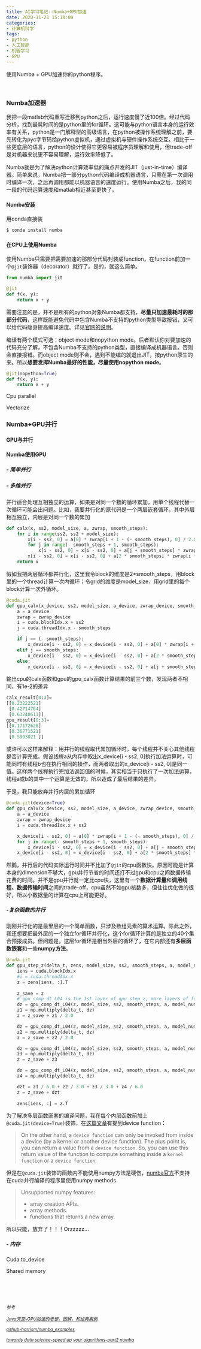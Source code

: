```yaml
---
title: AI学习笔记--Numba+GPU加速
date: 2020-11-21 15:18:00
categories:
- 计算机科学
tags: 
- python
- 人工智能
- 机器学习
- GPU
---
```


使用Numba + GPU加速你的python程序。<!--more-->

<br/>

### Numba加速器

我把一段matlab代码重写迁移到python之后，运行速度慢了近100倍。经过代码分析，找到最耗时间的是python里的for循环。这可能与python语言本身的运行效率有关系，python是一门解释型的高级语言，在python被操作系统理解之前，要先转化为pyc字节码给python虚拟机，通过虚拟机与硬件操作系统交互。相比于一些更底层的语言，python的设计使得它更容易被程序员理解和使用，但trade-off是对机器来说更不容易理解，运行效率降低了。

Numba就是为了解决python计算效率低的痛点开发的JIT（just-in-time）编译器。简单来说，Numba把一部分python代码编译成机器语言，只需在第一次调用时编译一次，之后再调用都能以机器语言的速度运行。使用Numba之后，我的同一段的代码运算速度和matlab相近甚至更快了。

#### Numba安装 

用conda直接装

```python
$ conda install numba
```



#### 在CPU上使用Numba

使用Numba只需要把需要加速的那部分代码封装成function，在function前加一个`@jit`装饰器（decorator）就行了。是的，就这么简单。

```python
from numba import jit

@jit
def f(x, y):
    return x + y
```



需要注意的是，并不是所有的python对象Numba都支持，**尽量只加速最耗时的那部分代码**，这样既能避免代码中包含Numba不支持的python类型导致报错，又可以给代码瘦身提高编译速度。详见[官网的说明](https://numba.pydata.org/numba-doc/dev/user/troubleshoot.html#numba-troubleshooting)。

编译有两个模式可选：object mode和nopython mode。后者默认你对要加速的代码充分了解，不包含Numba不支持的python类型，直接编译成机器语言。否则会直接报错。而object mode则不会，遇到不能编的就退出JIT，按python原生的来。所以**想要发挥Numba最好的性能，尽量使用nopython mode**。

```python
@jit(nopython=True)
def f(x, y):
    return x + y
```



Cpu parallel



Vectorize

### Numba+GPU并行

#### GPU与并行



#### Numba使用GPU

##### - 简单并行



##### - 多维并行

并行适合处理互相独立的运算，如果是对同一个数的循环累加，用单个线程代替一次循环可能会出问题。比如，我要并行化的原代码是一个两层嵌套循环，其中外层相互独立，内层是对同一个数的累加

```python
def calx(x, ss2, model_size, a, zwrap, smooth_steps):
    for i in range(ss2, ss2 + model_size):
        x[i - ss2, 0] = a[0] * zwrap[i + 1 - (- smooth_steps), 0] / 2.00
        for j in range(- smooth_steps + 1, smooth_steps):
            x[i - ss2, 0] = x[i - ss2, 0] + a[j + smooth_steps] * zwrap[i + 1 - j, 0]
        x[i - ss2, 0] = x[i - ss2, 0] + a[2 * smooth_steps] * zwrap[i + 1 - smooth_steps, 0] / 2.00
    return x
```

假如我把两层循环都并行化，这里我令block的维度是2*smooth_steps，用block里的一个thread计算一次内循环；令grid的维度是model_size，用grid里的每个block计算一次外循环。

```python
@cuda.jit
def gpu_calx(x_device, ss2, model_size, a_device, zwrap_device, smooth_steps):
    a = a_device
    zwrap = zwrap_device
    i = cuda.blockIdx.x + ss2
    j = cuda.threadIdx.x - smooth_steps

    if j == (- smooth_steps):
        x_device[i - ss2, 0] = x_device[i - ss2, 0] + a[0] * zwrap[i + 1 - (- smooth_steps), 0] / 2.00
    elif j == smooth_steps:
        x_device[i - ss2, 0] = x_device[i - ss2, 0] + a[2 * smooth_steps] * zwrap[i + 1 - smooth_steps, 0] / 2.00
    else:
        x_device[i - ss2, 0] = x_device[i - ss2, 0] + a[j + smooth_steps] * zwrap[i + 1 - j, 0]
```

输出cpu的calx函数和gpu的gpu_calx函数计算结果的前三个数，发现两者不相同，有1e-2的差异

```python
calx_result[0:3]=
[[0.23222521]
 [0.42714764]
 [0.63248611]] 
gpu_result[0:3]=
[[0.17172628]
 [0.36771521]
 [0.5903021 ]]
```

或许可以这样来解释：用并行的线程取代累加循环时，每个线程并不关心其他线程是否计算完成。假设线程a从内存中取出x_device[i - ss2, 0]执行加法运算时，可能同时有线程b也在执行相同的操作，而两者取出的x_device[i - ss2, 0]是同一值。这样两个线程执行完加法返回值的时候，其实相当于只执行了一次加法运算，线程a或b的其中一个运算是无效的。所以造成了最后结果的差异。

于是，我只能放弃并行内层的累加循环

```python
@cuda.jit(device=True)
def gpu_calx(x_device, ss2, model_size, a_device, zwrap_device, smooth_steps):
    a = a_device
    zwrap = zwrap_device
    i = cuda.threadIdx.x + ss2

    x_device[i - ss2, 0] = a[0] * zwrap[i + 1 - (- smooth_steps), 0] / 2.00
    for j in range(- smooth_steps + 1, smooth_steps):
        x_device[i - ss2, 0] = x_device[i - ss2, 0] + a[j + smooth_steps] * zwrap[i + 1 - j, 0]
    x_device[i - ss2, 0] = x_device[i - ss2, 0] + a[2 * smooth_steps] * zwrap[i + 1 - smooth_steps, 0] / 2.00
```

然鹅，并行后的代码实际运行时间并不比加了`@jit`的cpu函数快。原因可能是计算本身的dimension不够大，gpu并行节省的时间还打不过gpu和cpu之间数据传输花费的时间。并不是gpu并行就一定比cpu快，这里有一个**数据计算量**和**调用线程、数据传输时间**之间的trade-off，cpu虽然不如gpu核数多，但往往优化做的很好，所以小数据量的计算在cpu上可能更好。

##### -复杂函数的并行

刚刚并行化的是最里层的一个简单函数，只涉及数组元素的算术运算。除此之外，我还想要把最外层的一个独立for循环并行化，这个for循环计算的是独立的40个集合预报成员。但问题是，这层for循环是相当外层的循环了，在它内部还有**多层函数嵌套**和一些**numpy方法**。

```python
@cuda.jit
def gpu_step_z(delta_t, zens, model_size, ss2, smooth_steps, a, model_number, K4, H, K, K2, sts2, coupling, space_time_scale, forcing):
    iens = cuda.blockIdx.x
    #i = cuda.threadIdx.x
    z = zens[iens, :].T
        
    z_save = z
    # gpu_comp_dt_L04 is the 1st layer of gpu_step_z, more layers of functions lies inside gpu_comp_dt_L04
    dz = gpu_comp_dt_L04(z, model_size, ss2, smooth_steps, a, model_number, K4, H, K, K2, sts2, coupling, space_time_scale, forcing)  # Compute the first intermediate step
    z1 = np.multiply(delta_t, dz)
    z = z_save + z1 / 2.0

    dz = gpu_comp_dt_L04(z, model_size, ss2, smooth_steps, a, model_number, K4, H, K, K2, sts2, coupling, space_time_scale, forcing)  # Compute the second intermediate step
    z2 = np.multiply(delta_t, dz)
    z = z_save + z2 / 2.0

    dz = gpu_comp_dt_L04(z, model_size, ss2, smooth_steps, a, model_number, K4, H, K, K2, sts2, coupling, space_time_scale, forcing)  # Compute the third intermediate step
    z3 = np.multiply(delta_t, dz)
    z = z_save + z3

    dz = gpu_comp_dt_L04(z, model_size, ss2, smooth_steps, a, model_number, K4, H, K, K2, sts2, coupling, space_time_scale, forcing)  # Compute fourth intermediate step
    z4 = np.multiply(delta_t, dz)

    dzt = z1 / 6.0 + z2 / 3.0 + z3 / 3.0 + z4 / 6.0
    z = z_save + dzt
    
    zens[iens, :] = z.T
```



为了解决多层函数嵌套的编译问题，我在每个内层函数前加上`@cuda.jit(device=True)`装饰，在[这篇文章](https://towardsdatascience.com/speed-up-your-algorithms-part-2-numba-293e554c5cc1)有提到device function：

> On the other hand, a `device function` can only be invoked from inside a device (by a kernel or another device function). The plus point is, you can return a value from a `device function`. So, you can use this return value of the function to compute something inside a `kernel function` or a `device function`.

但是在`@cuda.jit`装饰的函数内不能使用numpy方法是硬伤，[numba官方](https://numba.pydata.org/numba-doc/dev/cuda/cudapysupported.html)不支持在cuda并行编译的程序里使用numpy methods

>Unsupported numpy features:
>
>- array creation APIs.
>- array methods.
>- functions that returns a new array.

所以只能，放弃了！！！Orzzzzz...



##### - 内存

Cuda.to_device

Shared memory

<br/><br/><br/>

<small>*参考*</small>

<small>*[Java天堂-GPU加速的思想，图解，和经典案例](https://www.javatt.com/p/41851)*</small>

<small>*[github-harrism/numba_examples](https://github.com/harrism/numba_examples/blob/master/mandelbrot_numba.ipynb)*</small>

<small>*[towards data science-speed up your algorithms-part2 numba](https://towardsdatascience.com/speed-up-your-algorithms-part-2-numba-293e554c5cc1)*</small>

